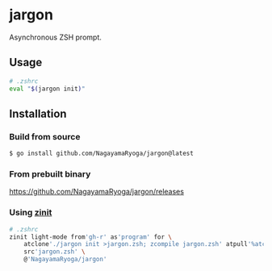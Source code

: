 # jargon

Asynchronous ZSH prompt.

## Usage

```sh
# .zshrc
eval "$(jargon init)"
```

## Installation

### Build from source

```sh
$ go install github.com/NagayamaRyoga/jargon@latest
```

### From prebuilt binary

https://github.com/NagayamaRyoga/jargon/releases

### Using [zinit](https://github.com/zdharma-continuum/zinit)

```sh
# .zshrc
zinit light-mode from'gh-r' as'program' for \
    atclone'./jargon init >jargon.zsh; zcompile jargon.zsh' atpull'%atclone' \
    src'jargon.zsh' \
    @'NagayamaRyoga/jargon'
```
